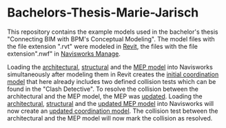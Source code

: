 # Bachelors-Thesis-Marie-Jarisch
This repository contains the example models used in the bachelor's thesis "Connecting BIM with BPM's Conceptual Modeling". The model files with the file extension ".rvt" were modeled in [Revit](https://www.autodesk.de/products/revit/overview?us_oa=dotcom-us&us_si=9553da6f-2ec6-4b25-b536-2ef2b12bdcf9&us_st=revit&us_pt=RVT&term=1-YEAR&tab=subscription&plc=RVT), the files with the file extension".nwf" in [Navisworks Manage](https://www.autodesk.de/products/navisworks/overview?us_oa=dotcom-us&us_si=ba95ec68-33c1-408a-88a8-cf5568061b4f&us_st=Navisworks&us_pt=NAV&plc=NAVMAN&term=1-YEAR&tab=subscription).

Loading the [architectural](/example_architectural.rvt), [structural](/example_structural.rvt) and the [MEP model](/example_mep_before.rvt) into Navisworks simultaneously after modeling them in Revit creates the [initial coordination model](/coordination_model_before.nwf) that here already includes two defined collision tests which can be found in the "Clash Detective". To resolve the collision between the architectural and the MEP model, the MEP was [updated](/example_mep_after.rvt). Loading the [architectural](/example_architectural.rvt), [structural](/example_structural.rvt) and the [updated MEP model](/example_mep_after.rvt) into Navisworks will now create an [updated coordination model](/coordination_model_after.nwf). The collision test between the architectural and the MEP model will now mark the collision as resolved.    
